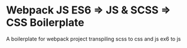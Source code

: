 # Webpack JS ES6 => JS & SCSS => CSS Boilerplate

A boilerplate for webpack project transpiling scss to css and js ex6 to js